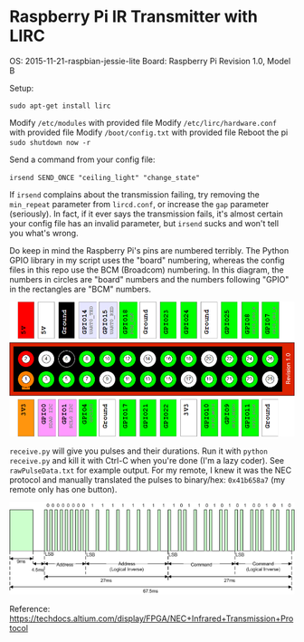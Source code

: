 Raspberry Pi IR Transmitter with LIRC
=====================================

OS: 2015-11-21-raspbian-jessie-lite
Board: Raspberry Pi Revision 1.0, Model B


Setup:

```
sudo apt-get install lirc
```

Modify `/etc/modules` with provided file
Modify `/etc/lirc/hardware.conf` with provided file
Modify `/boot/config.txt` with provided file
Reboot the pi `sudo shutdown now -r`

Send a command from your config file:

`irsend SEND_ONCE "ceiling_light" "change_state"`

If `irsend` complains about the transmission failing, try removing the `min_repeat` parameter from `lircd.conf`, or increase the `gap` parameter (seriously). In fact, if it ever says the transmission fails, it's almost certain your config file has an invalid parameter, but `irsend` sucks and won't tell you what's wrong.

Do keep in mind the Raspberry Pi's pins are numbered terribly. The Python GPIO library in my script uses the "board" numbering, whereas the config files in this repo use the BCM (Broadcom) numbering. In this diagram, the numbers in circles are "board" numbers and the numbers following "GPIO" in the rectangles are "BCM" numbers.

![Raspberry-Pi-GPIO-Layout-Revision-1.png](Raspberry-Pi-GPIO-Layout-Revision-1.png)

`receive.py` will give you pulses and their durations. Run it with `python receive.py` and kill it with Ctrl-C when you're done (I'm a lazy coder). See `rawPulseData.txt` for example output. For my remote, I knew it was the NEC protocol and manually translated the pulses to binary/hex: `0x41b658a7` (my remote only has one button).

![NECMessageFrame.png](NECMessageFrame.png)

Reference: https://techdocs.altium.com/display/FPGA/NEC+Infrared+Transmission+Protocol

